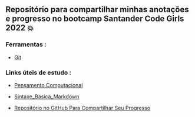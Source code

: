 ## Repositório para compartilhar minhas anotações e progresso no bootcamp Santander Code Girls 2022 :boom:


### Ferramentas :
- [Git](https://git-scm.com/downloads)

### Links úteis de estudo :

- [Pensamento Computacional](https://drive.google.com/file/d/1vemC6G790JNte1882V53DAKEawJzVIWL/view)

- [Sintaxe_Basica_Markdown](https://www.markdownguide.org)

- [Repositório no GitHub Para Compartilhar Seu Progresso]( https://drive.google.com/file/d/1IZu0qohv1JOmxjEra1lknDiiStU68bl4/view)



